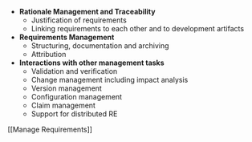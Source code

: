 - **Rationale Management and Traceability**
	- Justification of requirements
	- Linking requirements to each other and to development artifacts
- **Requirements Management**
	- Structuring, documentation and archiving
	- Attribution
- **Interactions with other management tasks**
	- Validation and verification
	- Change management including impact analysis
	- Version management
	- Configuration management
	- Claim management
	- Support for distributed RE

[[Manage Requirements]]